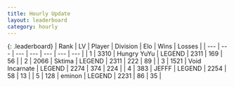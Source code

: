 ```yaml
---
title: Hourly Update
layout: leaderboard
category: hourly
---
```


{: .leaderboard}
| Rank | LV | Player | Division | Elo | Wins | Losses |
| --- | --- | --- | --- | --- | --- | --- |
| <span data-change="1">1</span> | 3310 | <span title="ID: 164871">Hungry YuYu</span> | LEGEND | <span data-change="5">2311</span> | <span data-change="1">169</span> | <span data-change="0">56</span> |
| <span data-change="-1">2</span> | 2066 | <span title="ID: 353063">Sktima</span> | LEGEND | <span data-change="0">2311</span> | <span data-change="0">222</span> | <span data-change="0">89</span> |
| <span data-change="0">3</span> | 1521 | <span title="ID: 366840">Void Incarnate</span> | LEGEND | <span data-change="2">2274</span> | <span data-change="1">374</span> | <span data-change="0">224</span> |
| <span data-change="0">4</span> | 383 | <span title="ID: 488585">JEFFF</span> | LEGEND | <span data-change="0">2254</span> | <span data-change="0">58</span> | <span data-change="0">13</span> |
| <span data-change="0">5</span> | 128 | <span title="ID: 282716">eminon</span> | LEGEND | <span data-change="0">2231</span> | <span data-change="0">86</span> | <span data-change="0">35</span> |